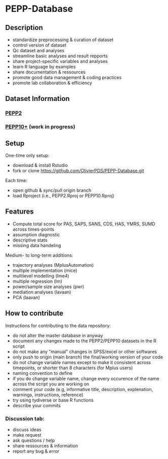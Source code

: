 # PEPP-Database
## Description
- standardize preprocessing & curation of dataset
- control version of dataset
- Qc dataset and analyses
- streamline basic analyses and result repports
- share project-specific variables and analyses 
- learn R language by examples
- share documentation & ressources
- promote good data management & coding practices
- promote lab collaboration & efficiency

## Dataset Information
### [PEPP2](PEPP2/README.md)
### [PEPP10+](PEPP10+/README.md) (work in progress)

## Setup
One-time only setup:
- download & install Rstudio
- fork or clone https://github.com/OlivierPDS/PEPP-Database.git

Each time:
- open github & sync/pull origin branch
- load Rproject (i.e., PEPP2.Rproj or PEPP10.Rproj)

## Features 
- Compute total score for PAS, SAPS, SANS, CDS, HAS, YMRS, SUMD across times-points
- assumption diagnostic
- descriptive stats
- missing data handeling

Medium- to long-term additions:
- trajectory analyses (MplusAutomation)
- multiple implementation (mice)
- multilevel modelling (lme4)
- multiple regression (lm)
- power/sample size analyses (pwr)
- mediation analyses (lavaan)
- PCA (laavan)

## How to contribute
Instructions for contributing to the data repository:
- do not alter the master database in anyway
- document any changes made to the PEPP2/PEPP10 datasets in the R script
- do not make any "manual" changes in SPSS/excel or other softwares
- only push to origin (main branch) the final/working version of your code
- do not change variable names except to make it consistent across timepoints, or shorter than 8 characters (for Mplus users)
- naming convention to define
- if you do change variable name, change every occurence of the name across the script you are working on
- comment your code (e.g, informative title, description, explenation, warnings, instructions, reference)
- try using tydiverse or base R functions
- describe your commits

### Discussion tab:
- discuss ideas
- make request
- ask questions / help 
- share ressources & information
- report any bug & error 

